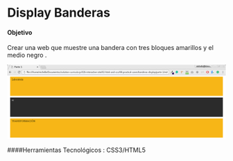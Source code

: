 ﻿# Display Banderas
#### Objetivo 
Crear una web que muestre una bandera con tres bloques amarillos y el medio negro .


![Modelo_Bandera](assets/docs/Modelo.png)

####Herramientas Tecnológicos : CSS3/HTML5